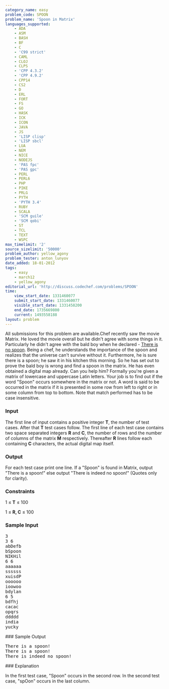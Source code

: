 ```yaml
---
category_name: easy
problem_code: SPOON
problem_name: 'Spoon in Matrix'
languages_supported:
    - ADA
    - ASM
    - BASH
    - BF
    - C
    - 'C99 strict'
    - CAML
    - CLOJ
    - CLPS
    - 'CPP 4.3.2'
    - 'CPP 4.9.2'
    - CPP14
    - CS2
    - D
    - ERL
    - FORT
    - FS
    - GO
    - HASK
    - ICK
    - ICON
    - JAVA
    - JS
    - 'LISP clisp'
    - 'LISP sbcl'
    - LUA
    - NEM
    - NICE
    - NODEJS
    - 'PAS fpc'
    - 'PAS gpc'
    - PERL
    - PERL6
    - PHP
    - PIKE
    - PRLG
    - PYTH
    - 'PYTH 3.4'
    - RUBY
    - SCALA
    - 'SCM guile'
    - 'SCM qobi'
    - ST
    - TCL
    - TEXT
    - WSPC
max_timelimit: '2'
source_sizelimit: '50000'
problem_author: yellow_agony
problem_tester: anton_lunyov
date_added: 18-01-2012
tags:
    - easy
    - march12
    - yellow_agony
editorial_url: 'http://discuss.codechef.com/problems/SPOON'
time:
    view_start_date: 1331460077
    submit_start_date: 1331460077
    visible_start_date: 1331458200
    end_date: 1735669800
    current: 1493558188
layout: problem
---
```

All submissions for this problem are available.Chef recently saw the movie Matrix. He loved the movie overall but he didn't agree with some things in it. Particularly he didn't agree with the bald boy when he declared - [There is no spoon](http://youtu.be/dzm8kTIj_0M). Being a chef, he understands the importance of the spoon and realizes that the universe can't survive without it. Furthermore, he is sure there is a spoon; he saw it in his kitchen this morning. So he has set out to prove the bald boy is wrong and find a spoon in the matrix. He has even obtained a digital map already. Can you help him? Formally you're given a matrix of lowercase and uppercase Latin letters. Your job is to find out if the word "Spoon" occurs somewhere in the matrix or not. A word is said to be occurred in the matrix if it is presented in some row from left to right or in some column from top to bottom. Note that match performed has to be case insensitive.

### Input

The first line of input contains a positive integer **T**, the number of test cases. After that **T** test cases follow. The first line of each test case contains two space separated integers **R** and **C**, the number of rows and the number of columns of the matrix **M** respectively. Thereafter **R** lines follow each containing **C** characters, the actual digital map itself.

### Output

For each test case print one line. If a "Spoon" is found in Matrix, output "There is a spoon!" else output "There is indeed no spoon!" (Quotes only for clarity).

### Constraints

1 ≤ **T** ≤ 100

1 ≤ **R, C** ≤ 100

### Sample Input

<pre>
3
3 6
abDefb
bSpoon
NIKHil
6 6
aaaaaa
ssssss
xuisdP
oooooo
ioowoo
bdylan
6 5
bdfhj
cacac
opqrs
ddddd
india
yucky
</pre>### Sample Output

<pre>
There is a spoon!
There is a spoon!
There is indeed no spoon!
</pre>### Explanation

In the first test case, "Spoon" occurs in the second row. In the second test case, "spOon" occurs in the last column.

